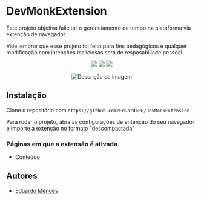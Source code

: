 # DevMonkExtension

Este projeto objetiva falicitar o gerenciamento de tempo na plataforma via extenção de navegador <br/>

Vale lembrar que esse projeto foi feito para fins pedagógicos e qualquer modificação com intenções maliciosas será de resposabiliade pessoal.

<p align="center">
  <a href="#"><img src="https://img.shields.io/badge/HTML5-%23E34F26.svg?style=for-the-badge&logo=html5&logoColor=white"></a>
  <a href="#"><img src="https://img.shields.io/badge/CSS3-%231572B6.svg?style=for-the-badge&logo=css3&logoColor=white"></a>
  <a href="#"><img src="https://img.shields.io/badge/JavaScript-%23F7DF1E.svg?style=for-the-badge&logo=javascript&logoColor=black"></a>
</p>

<div align="center">
  <img src="https://github.com/EduardoPH/DevMonkExtension/assets/88357842/7eec796d-9652-43d2-8492-44e9faa97ba2" alt="Descrição da imagem">
</div>


## Instalação

Clone o repositório com ```https://github.com/EduardoPH/DevMonkExtension```

Para rodar o projeto, abra as configurações de entenção do seu navegador e importe a extenção no formato "descompactada"

### Páginas em que a extensão é ativada
- Conteúdo

## Autores

- [Eduardo Mendes](https://www.github.com/EduardoPH)
